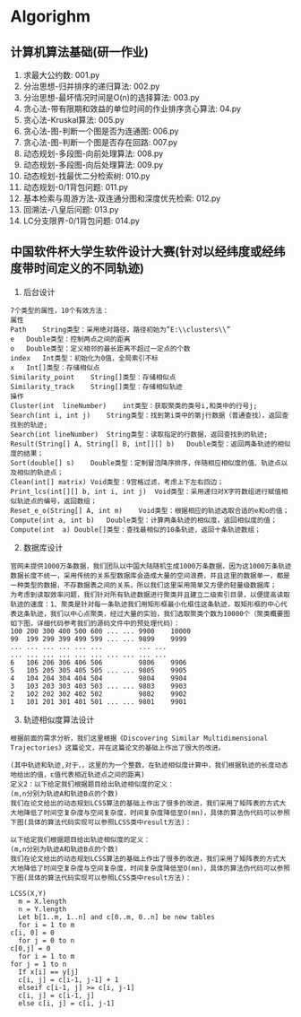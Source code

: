 # Algorighm
## 计算机算法基础(研一作业)
1. 求最大公约数: 001.py
2. 分治思想-归并排序的递归算法: 002.py
3. 分治思想-最坏情况时间是O(n)的选择算法: 003.py
4. 贪心法-带有限期和效益的单位时间的作业排序贪心算法: 04.py
5. 贪心法-Kruskal算法: 005.py
6. 贪心法-图-判断一个图是否为连通图: 006.py
7. 贪心法-图-判断一个图是否存在回路: 007.py
8. 动态规划-多段图-向前处理算法: 008.py
9. 动态规划-多段图-向后处理算法: 009.py
10. 动态规划-找最优二分检索树: 010.py
11. 动态规划-0/1背包问题: 011.py
12. 基本检索与周游方法-双连通分图和深度优先检索: 012.py
13. 回溯法-八皇后问题: 013.py
14. LC分支限界-0/1背包问题: 014.py

## 中国软件杯大学生软件设计大赛(针对以经纬度或经纬度带时间定义的不同轨迹)
1. 后台设计
```
7个类型的属性，10个有效方法：
属性
Path	String类型：采用绝对路径，路径初始为”E:\\clusters\\”
e	Double类型：控制两点之间的距离
o	Double类型：定义相邻的最长距离不超过一定点的个数
index	Int类型：初始化为0值，全局索引不标
x	Int[]类型：存储相似点
Similarity_point	String[]类型：存储相似点
Similarity_track	String[]类型：存储相似轨迹
操作
Cluster(int  lineNumber)	int类型：获取聚类的类号i,和类中的行号j;
Search(int i, int j)	String类型：找到第i类中的第j行数据（普通查找），返回查找到的轨迹;
Search(int lineNumber)	String类型：读取指定的行数据，返回查找到的轨迹;
Result(String[] A, String[] B, int[][] b)	Double类型：返回两条轨迹的相似度的结果；
Sort(double[] s)	Double类型：定制冒泡降序排序，伴随相应相似度的值、轨迹点以及相似的轨迹点；
Clean(int[] matrix)	Void类型：9宫格过滤，考虑上下左右四边；
Print_lcs(int[][] b, int i, int j)	Void类型：采用递归对X字符数组进行赋值相似轨迹点的编号，返回数组；
Reset_e_o(String[] A, int m)	Void类型：根据相应的轨迹选取合适的e和o的值；
Compute(int a, int b)	Double类型：计算两条轨迹的相似度，返回相似度的值；
Compute(int  a)	Double[]类型：查找最相似的10条轨迹，返回十条轨迹数组；
```

2. 数据库设计
```
官网未提供1000万条数据，我们团队以中国大陆随机生成1000万条数据，因为这1000万条轨迹数据长度不统一，采用传统的关系型数据库会造成大量的空间浪费，并且这里的数据单一，都是一种类型的数据，不存数据表之间的关系，所以我们这里采用简单又方便的轻量级数据库；
为考虑到读取效率问题，我们针对所有轨迹数据进行聚类并且建立二级索引目录，以便提高读取轨迹的速度：1、聚类是针对每一条轨迹我们用矩形框最小化框住这条轨迹，取矩形框的中心代表这条轨迹，我们以中心点聚类，经过大量的实验，我们选取聚类个数为10000个（聚类概要图如下图，详细代码参考我们的源码文件中的预处理代码）：
100	200	300	400	500	600	...	...	9900	10000
99	199	299	399	499	599	...	...	9899	9999
...	...	...	...	...	...			...	...
...	...	...	...	...	...	...	...	...	...
6	106	206	306	406	506			9806	9906
5	105	205	305	405	505	...	...	9805	9905
4	104	204	304	404	504			9804	9904
3	103	203	303	403	503	...	...	9803	9903
2	102	202	302	402	502			9802	9902
1	101	201	301	401	501	...	...	9801	9901
```

3. 轨迹相似度算法设计
```
根据前面的需求分析，我们这里根据《Discovering Similar Multidimensional Trajectories》这篇论文，并在这篇论文的基础上作出了很大的改进。

(其中轨迹和轨迹,对于，，这里的为一个整数，在轨迹相似度计算中，我们根据轨迹的长度动态地给出的值，ε值代表相近轨迹点之间的距离)
定义2：以下给定我们根据题目给出轨迹相似度的定义：
(m,n分别为轨迹A和轨迹B点的个数)
我们在论文给出的动态规划LCSS算法的基础上作出了很多的改进，我们采用了矩阵表的方式大大地降低了时间空复杂度与空间复杂度，时间复杂度降低至O(mn)，具体的算法伪代码可以参照下图(具体的算法代码实现可以参照LCSS类中result方法)：

以下给定我们根据题目给出轨迹相似度的定义：
(m,n分别为轨迹A和轨迹B点的个数)
我们在论文给出的动态规划LCSS算法的基础上作出了很多的改进，我们采用了矩阵表的方式大大地降低了时间空复杂度与空间复杂度，时间复杂度降低至O(mn)，具体的算法伪代码可以参照下图(具体的算法代码实现可以参照LCSS类中result方法)：

LCSS(X,Y)
  m = X.length
  n = Y.length
  Let b[1..m, 1..n] and c[0..m, 0..n] be new tables
  for i = 1 to m
c[i, 0] = 0
  for j = 0 to n
c[0,j] = 0
  for i = 1 to m
for j = 1 to n
  If x[i] == y[j]
  c[i, j] = c[i-1, j-1] + 1
  elseif c[i-1, j] >= c[i, j-1]
  c[i, j] = c[i-1, j]
  else c[i, j] = c[i, j-1]
```
